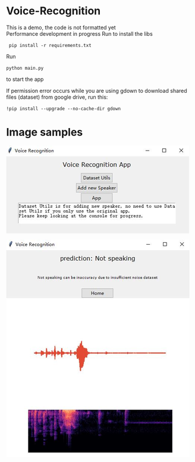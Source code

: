 # Voice-Recognition
This is a demo, the code is not formatted yet  
Performance development in progress
Run to install the libs
```
 pip install -r requirements.txt
```
Run
```
python main.py
```
to start the app

If permission error occurs while you are using gdown to download shared files (dataset) from google drive, run this:
```
!pip install --upgrade --no-cache-dir gdown
```
# Image samples

![image](https://github.com/timmmGZ/Voice-Recognition/blob/main/images/app1.jpg)

![image](https://github.com/timmmGZ/Voice-Recognition/blob/main/images/app2.jpg)
